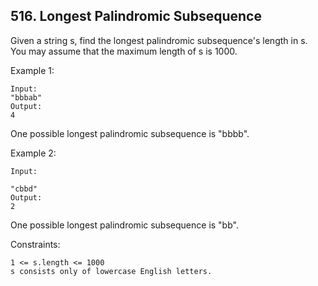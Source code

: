 ## 516. Longest Palindromic Subsequence


Given a string s, find the longest palindromic subsequence's length in s. You may assume that the maximum length of s is 1000.

Example 1:
```
Input:
"bbbab"
Output:
4
```
One possible longest palindromic subsequence is "bbbb".
 

Example 2:
```
Input:

"cbbd"
Output:
2
```
One possible longest palindromic subsequence is "bb".
 

Constraints:
```
1 <= s.length <= 1000
s consists only of lowercase English letters.
```
